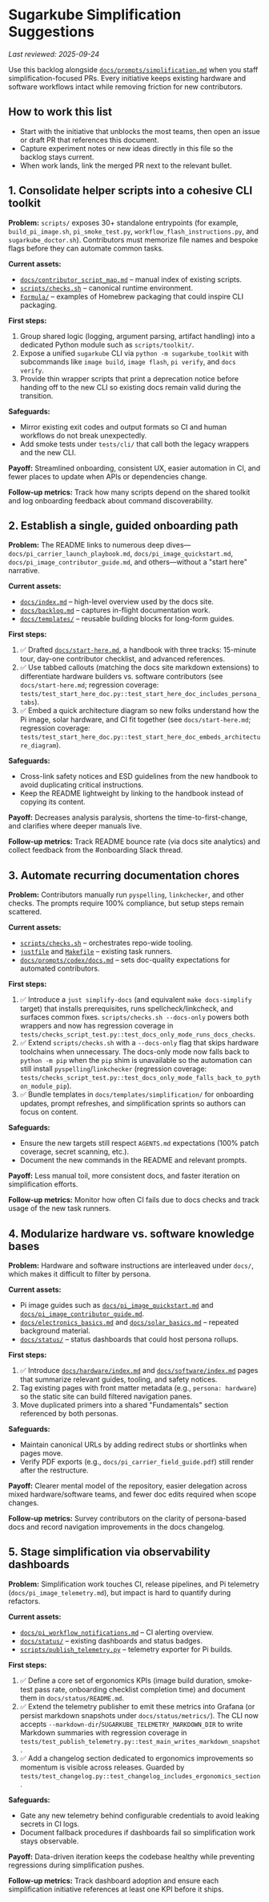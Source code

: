 # Sugarkube Simplification Suggestions

_Last reviewed: 2025-09-24_

Use this backlog alongside [`docs/prompts/simplification.md`](docs/prompts/simplification.md)
when you staff simplification-focused PRs. Every initiative keeps existing
hardware and software workflows intact while removing friction for new
contributors.

## How to work this list
- Start with the initiative that unblocks the most teams, then open an issue or
  draft PR that references this document.
- Capture experiment notes or new ideas directly in this file so the backlog
  stays current.
- When work lands, link the merged PR next to the relevant bullet.

## 1. Consolidate helper scripts into a cohesive CLI toolkit
**Problem:** `scripts/` exposes 30+ standalone entrypoints (for example,
`build_pi_image.sh`, `pi_smoke_test.py`, `workflow_flash_instructions.py`, and
`sugarkube_doctor.sh`). Contributors must memorize file names and bespoke flags
before they can automate common tasks.

**Current assets:**
- [`docs/contributor_script_map.md`](docs/contributor_script_map.md) – manual
  index of existing scripts.
- [`scripts/checks.sh`](scripts/checks.sh) – canonical runtime environment.
- [`Formula/`](Formula/) – examples of Homebrew packaging that could inspire
  CLI packaging.

**First steps:**
1. Group shared logic (logging, argument parsing, artifact handling) into a
   dedicated Python module such as `scripts/toolkit/`.
2. Expose a unified `sugarkube` CLI via `python -m sugarkube_toolkit` with
   subcommands like `image build`, `image flash`, `pi verify`, and `docs verify`.
3. Provide thin wrapper scripts that print a deprecation notice before handing
   off to the new CLI so existing docs remain valid during the transition.

**Safeguards:**
- Mirror existing exit codes and output formats so CI and human workflows do not
  break unexpectedly.
- Add smoke tests under `tests/cli/` that call both the legacy wrappers and the
  new CLI.

**Payoff:** Streamlined onboarding, consistent UX, easier automation in CI, and
fewer places to update when APIs or dependencies change.

**Follow-up metrics:** Track how many scripts depend on the shared toolkit and
log onboarding feedback about command discoverability.

## 2. Establish a single, guided onboarding path
**Problem:** The README links to numerous deep dives—`docs/pi_carrier_launch_playbook.md`,
`docs/pi_image_quickstart.md`, `docs/pi_image_contributor_guide.md`, and
others—without a "start here" narrative.

**Current assets:**
- [`docs/index.md`](docs/index.md) – high-level overview used by the docs site.
- [`docs/backlog.md`](docs/backlog.md) – captures in-flight documentation work.
- [`docs/templates/`](docs/templates/) – reusable building blocks for long-form
  guides.

**First steps:**
1. ✅ Drafted [`docs/start-here.md`](docs/start-here.md), a handbook with three
   tracks: 15-minute tour, day-one contributor checklist, and advanced
   references.
2. ✅ Use tabbed callouts (matching the docs site markdown extensions) to
   differentiate hardware builders vs. software contributors (see
   `docs/start-here.md`; regression coverage:
   `tests/test_start_here_doc.py::test_start_here_doc_includes_persona_tabs`).
3. ✅ Embed a quick architecture diagram so new folks understand how the Pi
   image, solar hardware, and CI fit together (see `docs/start-here.md`; regression
   coverage:
   `tests/test_start_here_doc.py::test_start_here_doc_embeds_architecture_diagram`).

**Safeguards:**
- Cross-link safety notices and ESD guidelines from the new handbook to avoid
  duplicating critical instructions.
- Keep the README lightweight by linking to the handbook instead of copying its
  content.

**Payoff:** Decreases analysis paralysis, shortens the time-to-first-change, and
clarifies where deeper manuals live.

**Follow-up metrics:** Track README bounce rate (via docs site analytics) and
collect feedback from the #onboarding Slack thread.

## 3. Automate recurring documentation chores
**Problem:** Contributors manually run `pyspelling`, `linkchecker`, and other
checks. The prompts require 100% compliance, but setup steps remain scattered.

**Current assets:**
- [`scripts/checks.sh`](scripts/checks.sh) – orchestrates repo-wide tooling.
- [`justfile`](justfile) and [`Makefile`](Makefile) – existing task runners.
- [`docs/prompts/codex/docs.md`](docs/prompts/codex/docs.md) – sets doc-quality
  expectations for automated contributors.

**First steps:**
1. ✅ Introduce a `just simplify-docs` (and equivalent `make docs-simplify`
   target) that installs prerequisites, runs spellcheck/linkcheck, and surfaces
   common fixes. `scripts/checks.sh --docs-only` powers both wrappers and now
   has regression coverage in `tests/checks_script_test.py::test_docs_only_mode_runs_docs_checks`.
2. ✅ Extend `scripts/checks.sh` with a `--docs-only` flag that skips hardware
   toolchains when unnecessary. The docs-only mode now falls back to
   `python -m pip` when the `pip` shim is unavailable so the automation can
   still install `pyspelling`/`linkchecker` (regression coverage:
   `tests/checks_script_test.py::test_docs_only_mode_falls_back_to_python_module_pip`).
3. ✅ Bundle templates in `docs/templates/simplification/` for onboarding updates,
   prompt refreshes, and simplification sprints so authors can focus on content.

**Safeguards:**
- Ensure the new targets still respect `AGENTS.md` expectations (100% patch
  coverage, secret scanning, etc.).
- Document the new commands in the README and relevant prompts.

**Payoff:** Less manual toil, more consistent docs, and faster iteration on
simplification efforts.

**Follow-up metrics:** Monitor how often CI fails due to docs checks and track
usage of the new task runners.

## 4. Modularize hardware vs. software knowledge bases
**Problem:** Hardware and software instructions are interleaved under `docs/`,
which makes it difficult to filter by persona.

**Current assets:**
- Pi image guides such as [`docs/pi_image_quickstart.md`](docs/pi_image_quickstart.md)
  and [`docs/pi_image_contributor_guide.md`](docs/pi_image_contributor_guide.md).
- [`docs/electronics_basics.md`](docs/electronics_basics.md) and
  [`docs/solar_basics.md`](docs/solar_basics.md) – repeated background material.
- [`docs/status/`](docs/status/) – status dashboards that could host persona
  rollups.

**First steps:**
1. ✅ Introduce [`docs/hardware/index.md`](docs/hardware/index.md) and
   [`docs/software/index.md`](docs/software/index.md) pages that summarize
   relevant guides, tooling, and safety notices.
2. Tag existing pages with front matter metadata (e.g., `persona: hardware`) so
   the static site can build filtered navigation panes.
3. Move duplicated primers into a shared "Fundamentals" section referenced by
   both personas.

**Safeguards:**
- Maintain canonical URLs by adding redirect stubs or shortlinks when pages move.
- Verify PDF exports (e.g., `docs/pi_carrier_field_guide.pdf`) still render after
  the restructure.

**Payoff:** Clearer mental model of the repository, easier delegation across
mixed hardware/software teams, and fewer doc edits required when scope changes.

**Follow-up metrics:** Survey contributors on the clarity of persona-based docs
and record navigation improvements in the docs changelog.

## 5. Stage simplification via observability dashboards
**Problem:** Simplification work touches CI, release pipelines, and Pi telemetry
(`docs/pi_image_telemetry.md`), but impact is hard to quantify during refactors.

**Current assets:**
- [`docs/pi_workflow_notifications.md`](docs/pi_workflow_notifications.md) – CI
  alerting overview.
- [`docs/status/`](docs/status/) – existing dashboards and status badges.
- [`scripts/publish_telemetry.py`](scripts/publish_telemetry.py) – telemetry
  exporter for Pi builds.

**First steps:**
1. ✅ Define a core set of ergonomics KPIs (image build duration, smoke-test pass
   rate, onboarding checklist completion time) and document them in
   `docs/status/README.md`.
2. ✅ Extend the telemetry publisher to emit these metrics into Grafana (or
   persist markdown snapshots under `docs/status/metrics/`). The CLI now accepts
   `--markdown-dir`/`SUGARKUBE_TELEMETRY_MARKDOWN_DIR` to write Markdown
   summaries with regression coverage in
   `tests/test_publish_telemetry.py::test_main_writes_markdown_snapshot`.
3. ✅ Add a changelog section dedicated to ergonomics improvements so momentum is
   visible across releases. Guarded by
   `tests/test_changelog.py::test_changelog_includes_ergonomics_section`.

**Safeguards:**
- Gate any new telemetry behind configurable credentials to avoid leaking secrets
  in CI logs.
- Document fallback procedures if dashboards fail so simplification work stays
  observable.

**Payoff:** Data-driven iteration keeps the codebase healthy while preventing
regressions during simplification pushes.

**Follow-up metrics:** Track dashboard adoption and ensure each simplification
initiative references at least one KPI before it ships.
